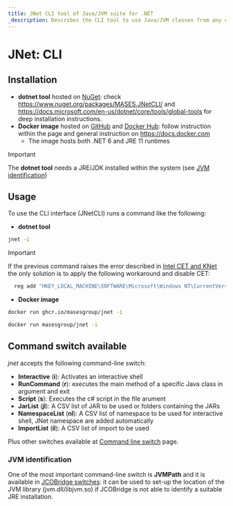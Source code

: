 ```yaml
---
title: JNet CLI tool of Java/JVM suite for .NET
_description: Describes the CLI tool to use Java/JVM classes from any command-line shell
---
```


# JNet: CLI

## Installation

- **dotnet tool** hosted on [NuGet](https://www.nuget.org/packages/MASES.JNetCLI): check https://www.nuget.org/packages/MASES.JNetCLI/ and https://docs.microsoft.com/en-us/dotnet/core/tools/global-tools for deep installation instructions.
- **Docker image** hosted on [GitHub](https://github.com/masesgroup/JNet/pkgs/container/jnet) and [Docker Hub](https://hub.docker.com/repository/docker/masesgroup/jnet/general): follow instruction within the page and general instruction on https://docs.docker.com
  * The image hosts both .NET 6 and JRE 11 runtimes

> [!IMPORTANT]
> The **dotnet tool** needs a JRE/JDK installed within the system (see [JVM identification](#jvm-identification))

## Usage

To use the CLI interface (JNetCLI) runs a command like the following:

- **dotnet tool**

```sh
jnet -i
```

> [!IMPORTANT]
> If the previous command raises the error described in [Intel CET and KNet](usage.md#intel-cet-and-knet) the only solution is to apply the following workaround and disable CET:
> ```sh
> 	reg add "HKEY_LOCAL_MACHINE\SOFTWARE\Microsoft\Windows NT\CurrentVersion\Image File Execution Options\jnet.exe" /v MitigationOptions /t REG_BINARY /d "0000000000000000000000000000002000" /f
> ```

- **Docker image**

```sh
docker run ghcr.io/masesgroup/jnet -i
```

```sh
docker run masesgroup/jnet -i
```

## Command switch available

_jnet_ accepts the following command-line switch:

* **Interactive** (**i**): Activates an interactive shell
* **RunCommand** (**r**): executes the main method of a specific Java class in argument and exit
* **Script** (**s**): Executes the c# script in the file arument
* **JarList** (**jl**): A CSV list of JAR to be used or folders containing the JARs
* **NamespaceList** (**nl**): A CSV list of namespace to be used for interactive shell, JNet namespace are added automatically
* **ImportList** (**il**): A CSV list of import to be used

Plus other switches available at [Command line switch](commandlineswitch.md) page.

### JVM identification

One of the most important command-line switch is **JVMPath** and it is available in [JCOBridge switches](https://www.jcobridge.com/net-examples/command-line-options/): it can be used to set-up the location of the JVM library (jvm.dll/libjvm.so) if JCOBridge is not able to identify a suitable JRE installation.
